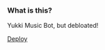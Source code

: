 ### What is this?

Yukki Music Bot, but debloated!

[Deploy](https://heroku.com/deploy?template=https://github.com/fourbearscourses/YukkiMusicBot)
